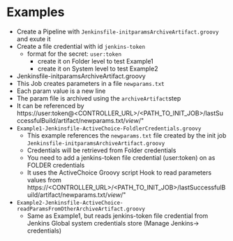 # Examples

* Create a Pipeline with `Jenkinsfile-initparamsArchiveArtifact.groovy` and exute it
* Create a file credential with id `jenkins-token`
  * format for the secret: `user:token`
    * create it on Folder level to test Example1
    * create it on System level to test Example2
* Jenkinsfile-initparamsArchiveArtifact.groovy
 * This Job creates parameters in a file `newparams.txt`
 * Each param value is a new line
 * The param file is archived using the `archiveArtifact`step
 * It can be referenced by https://user:token@<CONTROLLER_URL>/<PATH_TO_INIT_JOB>/lastSuccessfulBuild/artifact/newparams.txt/*view*/"
* `Example1-Jenkinsfile-ActiveChoice-FoldlerCredentials.groovy`
  * This example references the `newparams.txt` file created by the init job `Jenkinsfile-initparamsArchiveArtifact.groovy`
  * Credentials will be retrieved from Folder credentials
  * You need to add a jenkins-token file credential (user:token) on as FOLDER credentials
  * It uses the ActiveChoice Groovy script Hook to read parameters values from  https://<CONTROLLER_URL>/<PATH_TO_INIT_JOB>/lastSuccessfulBuild/artifact/newparams.txt/*view*/"
* `Example2-Jenkinsfile-ActiveChoice-readParamsFromOtherArchiveArtifact.groovy`
  * Same as Example1, but reads jenkins-token file credential from Jenkins Global system credentials store (Manage Jenkins-> credentials)
